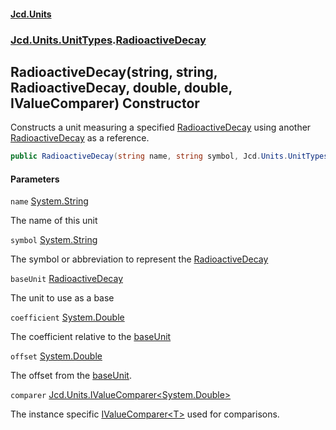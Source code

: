 #### [Jcd.Units](index.md 'index')

### [Jcd.Units.UnitTypes](Jcd.Units.UnitTypes.md 'Jcd.Units.UnitTypes').[RadioactiveDecay](RadioactiveDecay.md 'Jcd.Units.UnitTypes.RadioactiveDecay')

## RadioactiveDecay(string, string, RadioactiveDecay, double, double, IValueComparer<double>) Constructor

Constructs a unit measuring a specified [RadioactiveDecay](RadioactiveDecay.md 'Jcd.Units.UnitTypes.RadioactiveDecay') using another [RadioactiveDecay](RadioactiveDecay.md 'Jcd.Units.UnitTypes.RadioactiveDecay') as a reference.

```csharp
public RadioactiveDecay(string name, string symbol, Jcd.Units.UnitTypes.RadioactiveDecay? baseUnit=null, double coefficient=1.0, double offset=0.0, Jcd.Units.IValueComparer<double>? comparer=null);
```

#### Parameters

<a name='Jcd.Units.UnitTypes.RadioactiveDecay.RadioactiveDecay(string,string,Jcd.Units.UnitTypes.RadioactiveDecay,double,double,Jcd.Units.IValueComparer_double_).name'></a>

`name` [System.String](https://docs.microsoft.com/en-us/dotnet/api/System.String 'System.String')

The name of this unit

<a name='Jcd.Units.UnitTypes.RadioactiveDecay.RadioactiveDecay(string,string,Jcd.Units.UnitTypes.RadioactiveDecay,double,double,Jcd.Units.IValueComparer_double_).symbol'></a>

`symbol` [System.String](https://docs.microsoft.com/en-us/dotnet/api/System.String 'System.String')

The symbol or abbreviation to represent the [RadioactiveDecay](RadioactiveDecay.md 'Jcd.Units.UnitTypes.RadioactiveDecay')

<a name='Jcd.Units.UnitTypes.RadioactiveDecay.RadioactiveDecay(string,string,Jcd.Units.UnitTypes.RadioactiveDecay,double,double,Jcd.Units.IValueComparer_double_).baseUnit'></a>

`baseUnit` [RadioactiveDecay](RadioactiveDecay.md 'Jcd.Units.UnitTypes.RadioactiveDecay')

The unit to use as a base

<a name='Jcd.Units.UnitTypes.RadioactiveDecay.RadioactiveDecay(string,string,Jcd.Units.UnitTypes.RadioactiveDecay,double,double,Jcd.Units.IValueComparer_double_).coefficient'></a>

`coefficient` [System.Double](https://docs.microsoft.com/en-us/dotnet/api/System.Double 'System.Double')

The coefficient relative to the [baseUnit](RadioactiveDecay..ctor.l+mjZRGeqTtt5/8FpoOarQ.md#Jcd.Units.UnitTypes.RadioactiveDecay.RadioactiveDecay(string,string,Jcd.Units.UnitTypes.RadioactiveDecay,double,double,Jcd.Units.IValueComparer_double_).baseUnit 'Jcd.Units.UnitTypes.RadioactiveDecay.RadioactiveDecay(string, string, Jcd.Units.UnitTypes.RadioactiveDecay, double, double, Jcd.Units.IValueComparer<double>).baseUnit')

<a name='Jcd.Units.UnitTypes.RadioactiveDecay.RadioactiveDecay(string,string,Jcd.Units.UnitTypes.RadioactiveDecay,double,double,Jcd.Units.IValueComparer_double_).offset'></a>

`offset` [System.Double](https://docs.microsoft.com/en-us/dotnet/api/System.Double 'System.Double')

The offset from the [baseUnit](RadioactiveDecay..ctor.l+mjZRGeqTtt5/8FpoOarQ.md#Jcd.Units.UnitTypes.RadioactiveDecay.RadioactiveDecay(string,string,Jcd.Units.UnitTypes.RadioactiveDecay,double,double,Jcd.Units.IValueComparer_double_).baseUnit 'Jcd.Units.UnitTypes.RadioactiveDecay.RadioactiveDecay(string, string, Jcd.Units.UnitTypes.RadioactiveDecay, double, double, Jcd.Units.IValueComparer<double>).baseUnit').

<a name='Jcd.Units.UnitTypes.RadioactiveDecay.RadioactiveDecay(string,string,Jcd.Units.UnitTypes.RadioactiveDecay,double,double,Jcd.Units.IValueComparer_double_).comparer'></a>

`comparer` [Jcd.Units.IValueComparer&lt;](IValueComparer_T_.md 'Jcd.Units.IValueComparer<T>')[System.Double](https://docs.microsoft.com/en-us/dotnet/api/System.Double 'System.Double')[&gt;](IValueComparer_T_.md 'Jcd.Units.IValueComparer<T>')

The instance specific [IValueComparer&lt;T&gt;](IValueComparer_T_.md 'Jcd.Units.IValueComparer<T>') used for comparisons.